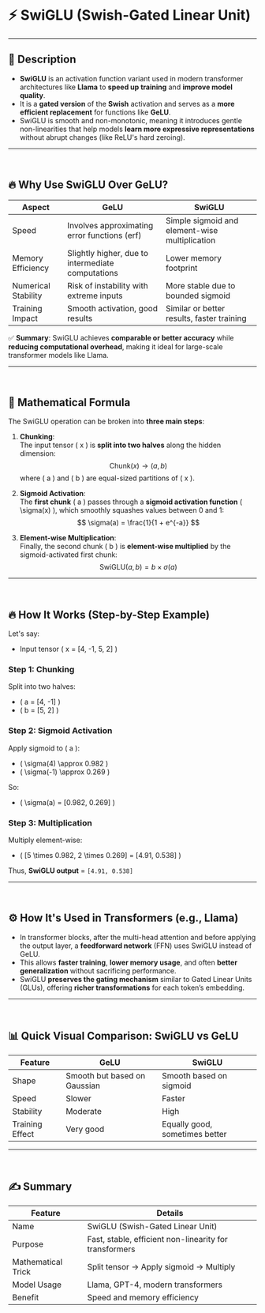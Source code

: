 # ⚡ SwiGLU (Swish-Gated Linear Unit)

---

## 📖 Description

- **SwiGLU** is an activation function variant used in modern transformer architectures like **Llama** to **speed up training** and **improve model quality**.
- It is a **gated version** of the **Swish** activation and serves as a **more efficient replacement** for functions like **GeLU**.
- SwiGLU is smooth and non-monotonic, meaning it introduces gentle non-linearities that help models **learn more expressive representations** without abrupt changes (like ReLU's hard zeroing).

---
<br />

## 🔥 Why Use SwiGLU Over GeLU?

| Aspect                    | GeLU                                      | SwiGLU                                 |
|----------------------------|------------------------------------------|----------------------------------------|
| Speed                     | Involves approximating error functions (erf) | Simple sigmoid and element-wise multiplication |
| Memory Efficiency         | Slightly higher, due to intermediate computations | Lower memory footprint |
| Numerical Stability       | Risk of instability with extreme inputs | More stable due to bounded sigmoid |
| Training Impact           | Smooth activation, good results | Similar or better results, faster training |

✅ **Summary**: SwiGLU achieves **comparable or better accuracy** while **reducing computational overhead**, making it ideal for large-scale transformer models like Llama.

---
<br />

## 🧮 Mathematical Formula

The SwiGLU operation can be broken into **three main steps**:

1. **Chunking**:  
   The input tensor \( x \) is **split into two halves** along the hidden dimension:  
   $$
   \text{Chunk}(x) \rightarrow (a, b)
   $$
   where \( a \) and \( b \) are equal-sized partitions of \( x \).

2. **Sigmoid Activation**:  
   The **first chunk** \( a \) passes through a **sigmoid activation function** \( \sigma(x) \), which smoothly squashes values between 0 and 1:
   $$
   \sigma(a) = \frac{1}{1 + e^{-a}}
   $$

3. **Element-wise Multiplication**:  
   Finally, the second chunk \( b \) is **element-wise multiplied** by the sigmoid-activated first chunk:
   $$
   \text{SwiGLU}(a, b) = b \times \sigma(a)
   $$

---
<br />

## 🔥 How It Works (Step-by-Step Example)

Let's say:

- Input tensor \( x = [4, -1, 5, 2] \)

### Step 1: Chunking

Split into two halves:
- \( a = [4, -1] \)
- \( b = [5, 2] \)

### Step 2: Sigmoid Activation

Apply sigmoid to \( a \):
- \( \sigma(4) \approx 0.982 \)
- \( \sigma(-1) \approx 0.269 \)

So:
- \( \sigma(a) = [0.982, 0.269] \)

### Step 3: Multiplication

Multiply element-wise:
- \( [5 \times 0.982, 2 \times 0.269] = [4.91, 0.538] \)

Thus, **SwiGLU output** = `[4.91, 0.538]`

---
<br />

## ⚙️ How It's Used in Transformers (e.g., Llama)

- In transformer blocks, after the multi-head attention and before applying the output layer, a **feedforward network** (FFN) uses SwiGLU instead of GeLU.
- This allows **faster training**, **lower memory usage**, and often **better generalization** without sacrificing performance.
- SwiGLU **preserves the gating mechanism** similar to Gated Linear Units (GLUs), offering **richer transformations** for each token’s embedding.

---
<br />

## 📊 Quick Visual Comparison: SwiGLU vs GeLU

| Feature | GeLU | SwiGLU |
|--------|------|--------|
| Shape | Smooth but based on Gaussian | Smooth based on sigmoid |
| Speed | Slower | Faster |
| Stability | Moderate | High |
| Training Effect | Very good | Equally good, sometimes better |

---
<br />

## ✍️ Summary

| Feature | Details |
|---------|---------|
| Name | SwiGLU (Swish-Gated Linear Unit) |
| Purpose | Fast, stable, efficient non-linearity for transformers |
| Mathematical Trick | Split tensor → Apply sigmoid → Multiply |
| Model Usage | Llama, GPT-4, modern transformers |
| Benefit | Speed and memory efficiency |
